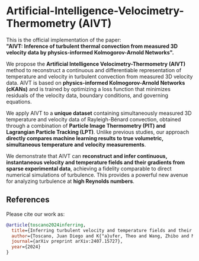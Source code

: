 # Artificial-Intelligence-Velocimetry-Thermometry (AIVT)

This is the official implementation of the paper:  
**"AIVT: Inference of turbulent thermal convection from measured 3D velocity data by physics-informed Kolmogorov-Arnold Networks".**

We propose the **Artificial Intelligence Velocimetry-Thermometry (AIVT)** method to reconstruct a continuous and differentiable representation of temperature and velocity in turbulent convection from measured 3D velocity data. AIVT is based on **physics-informed Kolmogorov-Arnold Networks (cKANs)** and is trained by optimizing a loss function that minimizes residuals of the velocity data, boundary conditions, and governing equations. 

We apply AIVT to a **unique dataset** containing simultaneously measured 3D temperature and velocity data of Rayleigh-Bénard convection, obtained through a combination of **Particle Image Thermometry (PIT) and Lagrangian Particle Tracking (LPT)**. Unlike previous studies, our approach **directly compares machine learning results to true volumetric, simultaneous temperature and velocity measurements**. 

We demonstrate that AIVT can **reconstruct and infer continuous, instantaneous velocity and temperature fields and their gradients from sparse experimental data**, achieving a fidelity comparable to direct numerical simulations of turbulence. This provides a powerful new avenue for analyzing turbulence at **high Reynolds numbers**.



## References

Please cite our work as:

```bibtex
@article{toscano2024inferring,
  title={Inferring turbulent velocity and temperature fields and their statistics from Lagrangian velocity measurements using physics-informed Kolmogorov-Arnold Networks},
  author={Toscano, Juan Diego and K{"a}ufer, Theo and Wang, Zhibo and Maxey, Martin and Cierpka, Christian and Karniadakis, George Em},
  journal={arXiv preprint arXiv:2407.15727},
  year={2024}
}